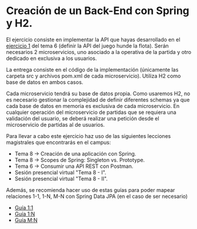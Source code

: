 # Creación de un Back-End con Spring y H2.

El ejercicio consiste en implementar la API que hayas desarrollado en el [ejercicio 1](https://github.com/UnirCs/DWFS-PER7660-2223/blob/master/06_Tema6/00_RESOURCES/T6_E1.md) del tema 6 (definir la API del juego hunde la flota). Serán necesarios 2 microservicios, uno asociado a la operativa de la partida y otro dedicado en exclusiva a los usuarios.

La entrega consiste en el código de la implementación (únicamente las carpeta src y archivos pom.xml de cada microservicio).
Utiliza H2 como base de datos en ambos casos.

Cada microservicio tendrá su base de datos propia. Como usaremos H2, no es necesario gestionar la complejidad de definir diferentes schemas ya que cada base de datos en memoria es exclusiva de cada microservicio.
En cualquier operación del microservicio de partidas que se requiera una validación del usuario, se deberá realizar una petición desde el microservicio de partidas al de usuarios.

Para llevar a cabo este ejercicio haz uso de las siguientes lecciones magistrales que encontrarás en el campus:
- Tema 8 -> Creación de una aplicación con Spring.
- Tema 8 -> Scopes de Spring: Singleton vs. Prototype.
- Tema 6 -> Consumir una API REST con Postman.
- Sesión presencial virtual "Tema 8 - I".
- Sesión presencial virtual "Tema 8 - II".

Además, se recomienda hacer uso de estas guías para poder mapear relaciones 1-1, 1-N, M-N con Spring Data JPA (en el caso de ser necesario)
- [Guía 1:1](https://www.baeldung.com/jpa-one-to-one)
- [Guía 1:N](https://www.baeldung.com/hibernate-one-to-many)
- [Guía M:N](https://www.baeldung.com/jpa-many-to-many)
